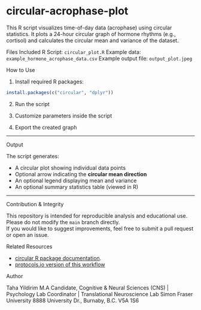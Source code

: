 # circular-acrophase-plot

This R script visualizes time-of-day data (acrophase) using circular statistics. It plots a 24-hour circular graph of hormone rhythms (e.g., cortisol) and calculates the circular mean and variance of the dataset.

Files Included
R Script: `circular_plot.R`
Example data: `example_hormone_acrophase_data.csv`
Example output file: `output_plot.jpeg`

How to Use

1. Install required R packages:

```r
install.packages(c("circular", "dplyr"))
```

2. Run the script

3. Customize parameters inside the script

4. Export the created graph
---

Output

The script generates:
- A circular plot showing individual data points
- Optional arrow indicating the **circular mean direction**
- An optional legend displaying mean and variance
- An optional summary statistics table (viewed in R)

---

Contribution & Integrity

This repository is intended for reproducible analysis and educational use.  
Please do not modify the `main` branch directly.  
If you would like to suggest improvements, feel free to submit a pull request or open an issue.


Related Resources

- [circular R package documentation]([https://cran.r-project.org/web/packages/circular/](https://cran.r-project.org/web/packages/circular/circular.pdf)).
- [protocols.io version of this workflow](https://www.protocols.io/) 


Author

Taha Yildirim
M.A Candidate, Cognitive & Neural Sciences (CNS) | Psychology
Lab Coordinator | Translational Neuroscience Lab 
Simon Fraser University
8888 University Dr., Burnaby, B.C. V5A 1S6

